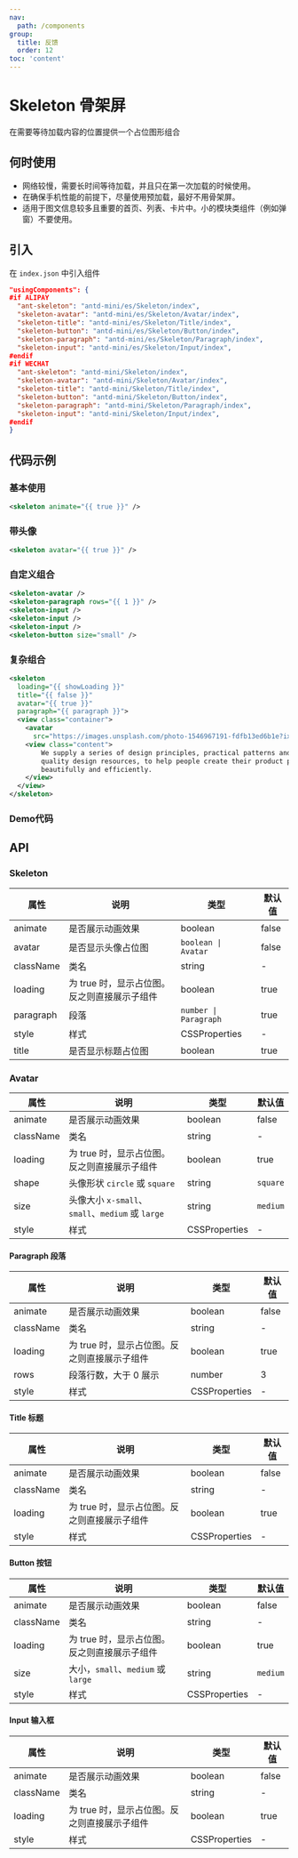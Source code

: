 ```yaml
---
nav:
  path: /components
group:
  title: 反馈
  order: 12
toc: 'content'
---
```


# Skeleton 骨架屏


在需要等待加载内容的位置提供一个占位图形组合
## 何时使用
- 网络较慢，需要长时间等待加载，并且只在第一次加载的时候使用。
- 在确保手机性能的前提下，尽量使用预加载，最好不用骨架屏。
- 适用于图文信息较多且重要的首页、列表、卡片中。小的模块类组件（例如弹窗）不要使用。

## 引入

在 `index.json` 中引入组件

```json
"usingComponents": {
#if ALIPAY
  "ant-skeleton": "antd-mini/es/Skeleton/index",
  "skeleton-avatar": "antd-mini/es/Skeleton/Avatar/index",
  "skeleton-title": "antd-mini/es/Skeleton/Title/index",
  "skeleton-button": "antd-mini/es/Skeleton/Button/index",
  "skeleton-paragraph": "antd-mini/es/Skeleton/Paragraph/index",
  "skeleton-input": "antd-mini/es/Skeleton/Input/index",
#endif
#if WECHAT
  "ant-skeleton": "antd-mini/Skeleton/index",
  "skeleton-avatar": "antd-mini/Skeleton/Avatar/index",
  "skeleton-title": "antd-mini/Skeleton/Title/index",
  "skeleton-button": "antd-mini/Skeleton/Button/index",
  "skeleton-paragraph": "antd-mini/Skeleton/Paragraph/index",
  "skeleton-input": "antd-mini/Skeleton/Input/index",
#endif
}
```

## 代码示例

### 基本使用
```xml
<skeleton animate="{{ true }}" />
```

### 带头像
```xml
<skeleton avatar="{{ true }}" />
```

### 自定义组合
```xml
<skeleton-avatar />
<skeleton-paragraph rows="{{ 1 }}" />
<skeleton-input />
<skeleton-input />
<skeleton-input />
<skeleton-button size="small" />
```
### 复杂组合
```xml
<skeleton
  loading="{{ showLoading }}"
  title="{{ false }}"
  avatar="{{ true }}"
  paragraph="{{ paragraph }}">
  <view class="container">
    <avatar
      src="https://images.unsplash.com/photo-1546967191-fdfb13ed6b1e?ixlib=rb-1.2.1&q=80&fm=jpg&crop=faces&fit=crop&h=200&w=200&ixid=eyJhcHBfaWQiOjE3Nzg0fQ" />
    <view class="content">
        We supply a series of design principles, practical patterns and high
        quality design resources, to help people create their product prototypes
        beautifully and efficiently.
    </view>
  </view>
</skeleton>
```

### Demo代码
<code src='../../demo/pages/Skeleton/index'></code>

## API

### Skeleton

| 属性     | 说明                           | 类型                       | 默认值  |
| -------- | ------------------------------ | -------------------------- | ------- |
| animate  | 是否展示动画效果               | boolean                    | false   |
| avatar   | 是否显示头像占位图             | `boolean \| Avatar`        | false   |
| className| 类名                           | string                     | -       |
| loading  | 为 true 时，显示占位图。反之则直接展示子组件 | boolean            | true    |
| paragraph| 段落                           | `number \| Paragraph`      | true    |
| style    | 样式                           | CSSProperties              | -       |
| title    | 是否显示标题占位图             | boolean                    | true    |

### Avatar

| 属性     | 说明                             | 类型         | 默认值   |
| -------- | -------------------------------- | ------------ | -------- |
| animate  | 是否展示动画效果                 | boolean      | false    |
| className| 类名                             | string       | -        |
| loading  | 为 true 时，显示占位图。反之则直接展示子组件 | boolean    | true     |
| shape    | 头像形状 `circle` 或 `square`   | string       | `square` |
| size     | 头像大小 `x-small`、`small`、`medium` 或 `large` | string  | `medium` |
| style    | 样式                             | CSSProperties| -        |

#### Paragraph 段落

| 属性     | 说明                            | 类型         | 默认值  |
| -------- | ------------------------------- | ------------ | ------- |
| animate  | 是否展示动画效果                | boolean      | false    |
| className| 类名                            | string       | -       |
| loading  | 为 true 时，显示占位图。反之则直接展示子组件 | boolean  | true    |
| rows     | 段落行数，大于 0 展示          | number       | 3       |
| style    | 样式                            | CSSProperties| -       |

#### Title 标题

| 属性     | 说明                            | 类型         | 默认值  |
| -------- | ------------------------------- | ------------ | ------- |
| animate  | 是否展示动画效果                | boolean      | false    |
| className| 类名                            | string       | -       |
| loading  | 为 true 时，显示占位图。反之则直接展示子组件 | boolean  | true    |
| style    | 样式                            | CSSProperties| -       |

#### Button 按钮

| 属性     | 说明                            | 类型         | 默认值  |
| -------- | ------------------------------- | ------------ | ------- |
| animate  | 是否展示动画效果                | boolean      | false    |
| className| 类名                            | string       | -       |
| loading  | 为 true 时，显示占位图。反之则直接展示子组件 | boolean  | true    |
| size     | 大小，`small`、`medium` 或 `large` | string       | `medium`|
| style    | 样式                            | CSSProperties| -       |

#### Input 输入框

| 属性     | 说明                            | 类型         | 默认值  |
| -------- | ------------------------------- | ------------ | ------- |
| animate  | 是否展示动画效果                | boolean      | false    |
| className| 类名                            | string       | -       |
| loading  | 为 true 时，显示占位图。反之则直接展示子组件 | boolean  | true    |
| style    | 样式                            | CSSProperties| -       |
